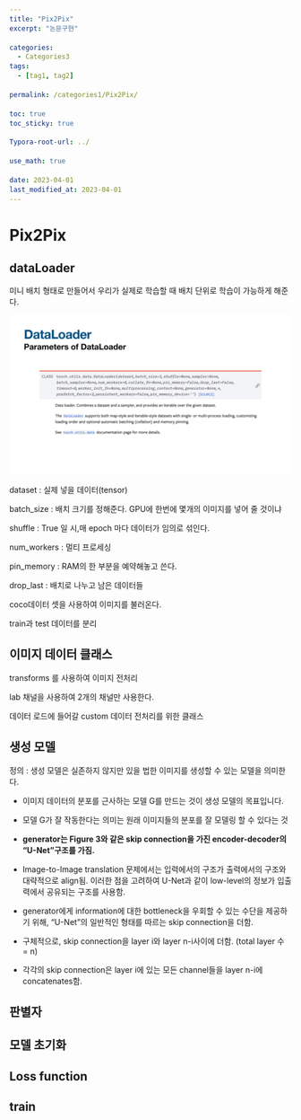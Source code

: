 ```yaml
---
title: "Pix2Pix"
excerpt: "논문구현"

categories:
  - Categories3
tags:
  - [tag1, tag2]

permalink: /categories1/Pix2Pix/

toc: true
toc_sticky: true

Typora-root-url: ../

use_math: true

date: 2023-04-01
last_modified_at: 2023-04-01
---
```


# Pix2Pix



## dataLoader

미니 배치 형태로 만들어서 우리가 실제로 학습할 때 배치 단위로 학습이 가능하게 해준다.

![dataLoader](/assets/images/posts_img/2023-04-01-Pix2Pix/dataLoader.jpg)

dataset : 실제 넣을 데이터(tensor)

batch_size : 배치 크기를 정해준다. GPU에 한번에 몇개의 이미지를 넣어 줄 것이냐

shuffle : True 일 시,매 epoch 마다 데이터가 임의로 섞인다.

num_workers : 멀티 프로세싱

pin_memory : RAM의 한 부분을 예약해놓고 쓴다.

drop_last : 배치로 나누고 남은 데이터들



coco데이터 셋을 사용하여 이미지를 불러온다.

<script src="https://gist.github.com/sungjinhyeonn/89cad5de70386180903c7f0f6847121e.js"></script>

train과 test 데이터를 분리

<script src="https://gist.github.com/sungjinhyeonn/c11af71e109afe62b813efba9b81b619.js"></script>

## 이미지 데이터 클래스

transforms 를 사용하여 이미지 전처리

lab 채널을 사용하여 2개의 채널만 사용한다.



데이터 로드에 들어갈 custom 데이터 전처리를 위한 클래스

<script src="https://gist.github.com/sungjinhyeonn/99d2dff36d8cce1606a197cdf850402e.js"></script>

## 생성 모델

정의 : 생성 모델은 실존하지 않지만 있을 법한 이미지를 생성할 수 있는 모델을 의미한다.

- 이미지 데이터의 분포를 근사하는 모델 G를 만드는 것이 생성 모델의 목표입니다.
- 모델 G가 잘 작동한다는 의미는 원래 이미지들의 분포를 잘 모델링 할 수 있다는 것

- **generator는 Figure 3와 같은 skip connection을 가진 encoder-decoder의 “U-Net”구조를 가짐.**
- Image-to-Image translation 문제에서는 입력에서의 구조가 출력에서의 구조와 대략적으로 align됨. 이러한 점을 고려하여 U-Net과 같이 low-level의 정보가 입출력에서 공유되는 구조를 사용함.
- generator에게 information에 대한 bottleneck을 우회할 수 있는 수단을 제공하기 위해, “U-Net”의 일반적인 형태를 따르는 skip connection을 더함.
- 구체적으로, skip connection을 layer i와 layer n-i사이에 더함. (total layer 수 = n)
- 각각의 skip connection은 layer i에 있는 모든 channel들을 layer n-i에 concatenates함.

<script src="https://gist.github.com/sungjinhyeonn/38a0aaed8a741832b426fb6135cfaa1e.js"></script>

## 판별자

<script src="https://gist.github.com/sungjinhyeonn/2f9b27e88599be7aae7cc4661039babf.js"></script>

## 모델 초기화

<script src="https://gist.github.com/sungjinhyeonn/f527f174d6d44e7b5df511216670d2a7.js"></script>

## Loss function

<script src="https://gist.github.com/sungjinhyeonn/342cd803dadb0d3d4fe30d5dfb645691.js"></script>

## train



<script src="https://gist.github.com/sungjinhyeonn/6dc9db7bba3343e35a76c448d840450d.js"></script>

